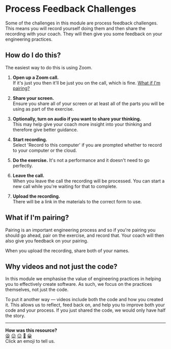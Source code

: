 # Process Feedback Challenges

Some of the challenges in this module are process feedback challenges. This
means you will record yourself doing them and then share the recording with your
coach. They will then give you some feedback on your engineering practices.

## How do I do this?

The easiest way to do this is using Zoom.

1. **Open up a Zoom call.**  
   If it's just you then it'll be just you on the call, which is fine. [What if
   I'm pairing?](#what-if-im-pairing)

2. **Share your screen.**  
   Ensure you share all of your screen or at least all of the parts you will be
   using as part of the exercise.

3. **Optionally, turn on audio if you want to share your thinking.**  
   This may help give your coach more insight into your thinking and therefore
   give better guidance.

4. **Start recording.**  
   Select 'Record to this computer' if you are prompted whether to record to
   your computer or the cloud.

5. **Do the exercise.**
   It's not a performance and it doesn't need to go perfectly.

6. **Leave the call.**  
   When you leave the call the recording will be processed. You can start a new
   call while you're waiting for that to complete.

7. **Upload the recording.**  
   There will be a link in the materials to the correct form to use.

## What if I'm pairing?

Pairing is an important engineering process and so if you're pairing you should
go ahead, pair on the exercise, and record that. Your coach will then also give
you feedback on your pairing.

When you upload the recording, share both of your names.

## Why videos and not just the code?

In this module we emphasise the value of engineering practices in helping you to
effectively create software. As such, we focus on the practices themselves, not
just the code.

To put it another way — videos include both the code and how you created it.
This allows us to reflect, feed back on, and help you to improve both your code
and your process. If you just shared the code, we would only have half the
story.



<!-- BEGIN GENERATED SECTION DO NOT EDIT -->

---

**How was this resource?**  
[😫](https://airtable.com/shrUJ3t7KLMqVRFKR?prefill_Repository=makersacademy/golden-square&prefill_File=pills/process_feedback_challenges.md&prefill_Sentiment=😫) [😕](https://airtable.com/shrUJ3t7KLMqVRFKR?prefill_Repository=makersacademy/golden-square&prefill_File=pills/process_feedback_challenges.md&prefill_Sentiment=😕) [😐](https://airtable.com/shrUJ3t7KLMqVRFKR?prefill_Repository=makersacademy/golden-square&prefill_File=pills/process_feedback_challenges.md&prefill_Sentiment=😐) [🙂](https://airtable.com/shrUJ3t7KLMqVRFKR?prefill_Repository=makersacademy/golden-square&prefill_File=pills/process_feedback_challenges.md&prefill_Sentiment=🙂) [😀](https://airtable.com/shrUJ3t7KLMqVRFKR?prefill_Repository=makersacademy/golden-square&prefill_File=pills/process_feedback_challenges.md&prefill_Sentiment=😀)  
Click an emoji to tell us.

<!-- END GENERATED SECTION DO NOT EDIT -->
